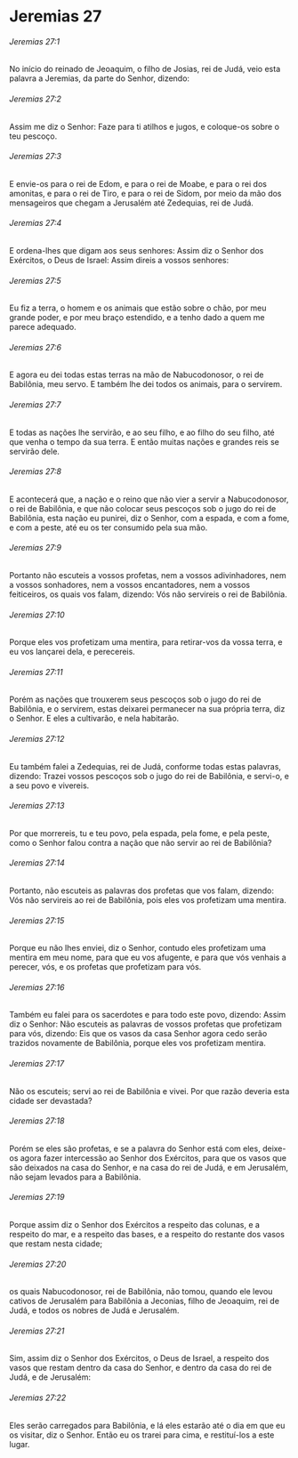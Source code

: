# Jeremias 27

###### Jeremias 27:1

No início do reinado de Jeoaquim, o filho de Josias, rei de Judá, veio esta palavra a Jeremias, da parte do Senhor, dizendo:

###### Jeremias 27:2

Assim me diz o Senhor: Faze para ti atilhos e jugos, e coloque-os sobre o teu pescoço.

###### Jeremias 27:3

E envie-os para o rei de Edom, e para o rei de Moabe, e para o rei dos amonitas, e para o rei de Tiro, e para o rei de Sidom, por meio da mão dos mensageiros que chegam a Jerusalém até Zedequias, rei de Judá.

###### Jeremias 27:4

E ordena-lhes que digam aos seus senhores: Assim diz o Senhor dos Exércitos, o Deus de Israel: Assim direis a vossos senhores:

###### Jeremias 27:5

Eu fiz a terra, o homem e os animais que estão sobre o chão, por meu grande poder, e por meu braço estendido, e a tenho dado a quem me parece adequado.

###### Jeremias 27:6

E agora eu dei todas estas terras na mão de Nabucodonosor, o rei de Babilônia, meu servo. E também lhe dei todos os animais, para o servirem.

###### Jeremias 27:7

E todas as nações lhe servirão, e ao seu filho, e ao filho do seu filho, até que venha o tempo da sua terra. E então muitas nações e grandes reis se servirão dele.

###### Jeremias 27:8

E acontecerá que, a nação e o reino que não vier a servir a Nabucodonosor, o rei de Babilônia, e que não colocar seus pescoços sob o jugo do rei de Babilônia, esta nação eu punirei, diz o Senhor, com a espada, e com a fome, e com a peste, até eu os ter consumido pela sua mão.

###### Jeremias 27:9

Portanto não escuteis a vossos profetas, nem a vossos adivinhadores, nem a vossos sonhadores, nem a vossos encantadores, nem a vossos feiticeiros, os quais vos falam, dizendo: Vós não servireis o rei de Babilônia.

###### Jeremias 27:10

Porque eles vos profetizam uma mentira, para retirar-vos da vossa terra, e eu vos lançarei dela, e perecereis.

###### Jeremias 27:11

Porém as nações que trouxerem seus pescoços sob o jugo do rei de Babilônia, e o servirem, estas deixarei permanecer na sua própria terra, diz o Senhor. E eles a cultivarão, e nela habitarão.

###### Jeremias 27:12

Eu também falei a Zedequias, rei de Judá, conforme todas estas palavras, dizendo: Trazei vossos pescoços sob o jugo do rei de Babilônia, e servi-o, e a seu povo e vivereis.

###### Jeremias 27:13

Por que morrereis, tu e teu povo, pela espada, pela fome, e pela peste, como o Senhor falou contra a nação que não servir ao rei de Babilônia?

###### Jeremias 27:14

Portanto, não escuteis as palavras dos profetas que vos falam, dizendo: Vós não servireis ao rei de Babilônia, pois eles vos profetizam uma mentira.

###### Jeremias 27:15

Porque eu não lhes enviei, diz o Senhor, contudo eles profetizam uma mentira em  meu nome, para que eu vos afugente, e para que vós venhais a perecer, vós, e os profetas que profetizam para vós.

###### Jeremias 27:16

Também eu falei para os sacerdotes e para todo este povo, dizendo: Assim diz o Senhor: Não escuteis as palavras de vossos profetas que profetizam para vós, dizendo: Eis que os vasos da casa Senhor agora cedo serão trazidos novamente de Babilônia, porque eles vos profetizam mentira.

###### Jeremias 27:17

Não os escuteis; servi ao rei de Babilônia e vivei. Por que razão deveria esta cidade ser devastada?

###### Jeremias 27:18

Porém se eles são profetas, e se a palavra do Senhor está com eles, deixe-os agora fazer intercessão ao Senhor dos Exércitos, para que os vasos que são deixados na casa do Senhor, e na casa do rei de Judá, e em Jerusalém, não sejam levados para a Babilônia.

###### Jeremias 27:19

Porque assim diz o Senhor dos Exércitos a respeito das colunas, e a respeito do mar, e a respeito das bases, e a respeito do restante dos vasos que restam nesta cidade;

###### Jeremias 27:20

os quais Nabucodonosor, rei de Babilônia, não tomou, quando ele levou cativos de Jerusalém para Babilônia a Jeconias, filho de Jeoaquim, rei de Judá, e todos os nobres de Judá e Jerusalém.

###### Jeremias 27:21

Sim, assim diz o Senhor dos Exércitos, o Deus de Israel, a respeito dos vasos que restam dentro da casa do Senhor, e dentro da casa do rei de Judá, e de Jerusalém:

###### Jeremias 27:22

Eles serão carregados para Babilônia, e lá eles estarão até o dia em que eu os visitar, diz o Senhor. Então eu os trarei para cima, e restituí-los a este lugar.


